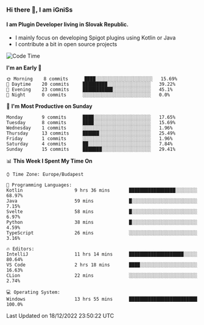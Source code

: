 ### Hi there 👋, I am iGniSs

#### I am Plugin Developer living in Slovak Republic.
- I mainly focus on developing Spigot plugins using Kotlin or Java
- I contribute a bit in open source projects

<!--START_SECTION:waka-->
![Code Time](http://img.shields.io/badge/Code%20Time-993%20hrs%2041%20mins-blue)

**I'm an Early 🐤** 

```text
🌞 Morning    8 commits      ████░░░░░░░░░░░░░░░░░░░░░   15.69% 
🌆 Daytime    20 commits     █████████░░░░░░░░░░░░░░░░   39.22% 
🌃 Evening    23 commits     ███████████░░░░░░░░░░░░░░   45.1% 
🌙 Night      0 commits      ░░░░░░░░░░░░░░░░░░░░░░░░░   0.0%

```
📅 **I'm Most Productive on Sunday** 

```text
Monday       9 commits      ████░░░░░░░░░░░░░░░░░░░░░   17.65% 
Tuesday      8 commits      ████░░░░░░░░░░░░░░░░░░░░░   15.69% 
Wednesday    1 commits      ░░░░░░░░░░░░░░░░░░░░░░░░░   1.96% 
Thursday     13 commits     ██████░░░░░░░░░░░░░░░░░░░   25.49% 
Friday       1 commits      ░░░░░░░░░░░░░░░░░░░░░░░░░   1.96% 
Saturday     4 commits      ██░░░░░░░░░░░░░░░░░░░░░░░   7.84% 
Sunday       15 commits     ███████░░░░░░░░░░░░░░░░░░   29.41%

```


📊 **This Week I Spent My Time On** 

```text
⌚︎ Time Zone: Europe/Budapest

💬 Programming Languages: 
Kotlin                   9 hrs 36 mins       █████████████████░░░░░░░░   68.97% 
Java                     59 mins             █░░░░░░░░░░░░░░░░░░░░░░░░   7.15% 
Svelte                   58 mins             █░░░░░░░░░░░░░░░░░░░░░░░░   6.97% 
Python                   38 mins             █░░░░░░░░░░░░░░░░░░░░░░░░   4.59% 
TypeScript               26 mins             ░░░░░░░░░░░░░░░░░░░░░░░░░   3.16%

🔥 Editors: 
IntelliJ                 11 hrs 14 mins      ████████████████████░░░░░   80.64% 
VS Code                  2 hrs 18 mins       ████░░░░░░░░░░░░░░░░░░░░░   16.63% 
CLion                    22 mins             ░░░░░░░░░░░░░░░░░░░░░░░░░   2.74%

💻 Operating System: 
Windows                  13 hrs 55 mins      █████████████████████████   100.0%

```


 Last Updated on 18/12/2022 23:50:22 UTC
<!--END_SECTION:waka-->